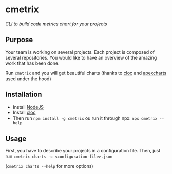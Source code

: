 # cmetrix

_CLI to build code metrics chart for your projects_

## Purpose

Your team is working on several projects. Each project is composed of several repositories.
You would like to have an overview of the amazing work that has been done.

Run `cmetrix` and you will get beautiful charts (thanks to [cloc](https://github.com/AlDanial/cloc) and [apexcharts](https://apexcharts.com/) used under the hood)

## Installation

- Install [NodeJS](https://nodejs.org/)
- Install [cloc](https://github.com/AlDanial/cloc)
- Then run `npm install -g cmetrix` ou run it through npx: `npx cmetrix --help`

## Usage

First, you have to describe your projects in a configuration file.
Then, just run `cmetrix charts -c <configuration-file>.json`

(`cmetrix charts --help` for more options)
